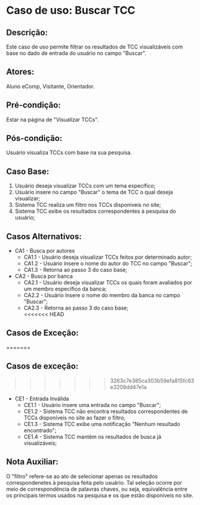 # Caso de uso: Buscar TCC

## Descrição:
Este caso de uso permite filtrar os resultados de TCC visualizáveis com base no dado de entrada do usuário no campo "Buscar".
## Atores:
Aluno eComp, Visitante, Orientador.
## Pré-condição:
Estar na página de "Visualizar TCCs".
## Pós-condição:
Usuário visualiza TCCs com base na sua pesquisa.
## Caso Base:
1. Usuário deseja visualizar TCCs com um tema específico;
1. Usuário insere no campo "Buscar" o tema de TCC o qual deseja visualizar;
1. Sistema TCC realiza um filtro nos TCCs disponíveis no site;
1. Sistema TCC exibe os resultados correspondentes à pesquisa do usuário;
## Casos Alternativos:
* CA1 - Busca por autores
  * CA1.1 - Usuário deseja visualizar TCCs feitos por determinado autor;  
  * CA1.2 - Usuário insere o nome do autor do TCC no campo "Buscar";  
  * CA1.3 - Retorna ao passo 3 do caso base;  
* CA2 - Busca por banca  
  * CA2.1 - Usuário deseja visualizar TCCs os quais foram avaliados por um membro específico da banca;  
  * CA2.2 - Usuário insere o nome do membro da banca no campo "Buscar";  
  * CA2.3 - Retorna ao passo 3 do caso base;  
<<<<<<< HEAD
## Casos de Exceção:
=======
## Casos de exceção:
>>>>>>> 3263c7e385ca303b59efa815fc63e3209dd47e1a
* CE1 - Entrada Inválida  
  * CE1.1 - Usuário insere uma entrada no campo "Buscar";  
  * CE1.2 - Sistema TCC não encontra resultados correspondentes de TCCs disponíveis no site ao fazer o filtro;  
  * CE1.3 - Sistema TCC exibe uma notificação "Nenhum resultado encontrado";  
  * CE1.4 - Sistema TCC mantém os resultados de busca já visualizáveis;  
## Nota Auxiliar:
O "filtro" refere-se ao ato de selecionar apenas os resultados correspondenetes à pesquisa feita pelo usuário. Tal seleção ocorre por meio de correspondência de palavras chaves, ou seja, equivalência entre os principais termos usados na pesquisa e os que estão disponíveis no site.
